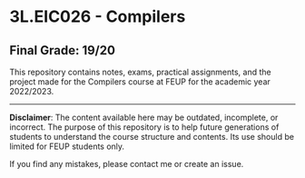 # 3L.EIC026 - Compilers

## Final Grade: 19/20

This repository contains notes, exams, practical assignments, and the project made for the Compilers course at FEUP for the academic year 2022/2023.

---

**Disclaimer**: The content available here may be outdated, incomplete, or incorrect. The purpose of this repository is to help future generations of students to understand the course structure and contents. Its use should be limited for FEUP students only.

If you find any mistakes, please contact me or create an issue.
